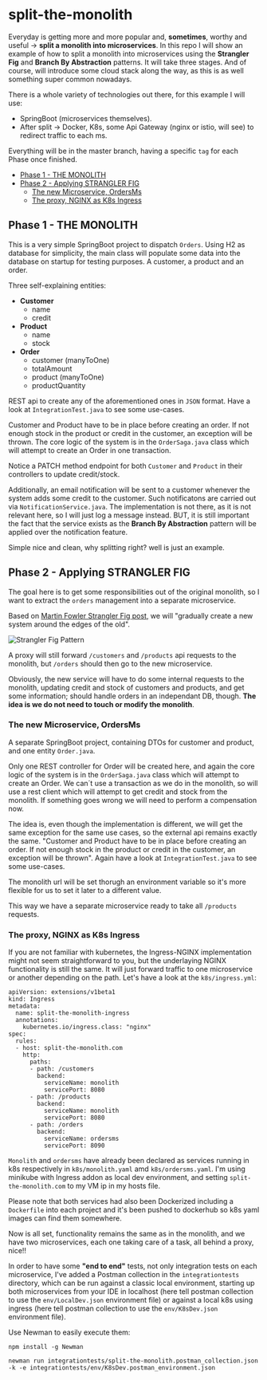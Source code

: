 # split-the-monolith
Everyday is getting more and more popular and, **sometimes**, worthy and useful -> **split a monolith into microservices**. In this repo I will show an example of how to split a monolith into microservices using the **Strangler Fig** and **Branch By Abstraction** patterns. It will take three stages. And of course, will introduce some cloud stack along the way, as this is as well something super common nowadays.

There is a whole variety of technologies out there, for this example I will use:
 - SpringBoot (microservices themselves).
 - After split -> Docker, K8s, some Api Gateway (nginx or istio, will see) to redirect traffic to each ms.

Everything will be in the master branch, having a specific `tag` for each Phase once finished.

  - [Phase 1 - THE MONOLITH](#phase-1---the-monolith)
  - [Phase 2 - Applying STRANGLER FIG](#phase-2---applying-strangler-fig)
    - [The new Microservice, OrdersMs](#the-new-microservice-ordersms)
    - [The proxy, NGINX as K8s Ingress](#the-proxy-nginx-as-k8s-ingress)

## Phase 1 - THE MONOLITH
This is a very simple SpringBoot project to dispatch `Orders`. Using H2 as database for simplicity, the main class will populate some data into the database on startup for testing purposes. A customer, a product and an order.

Three self-explaining entities:
 - **Customer**
   - name
   - credit
 - **Product**
   - name
   - stock
 - **Order**
   - customer (manyToOne)
   - totalAmount
   - product (manyToOne)
   - productQuantity

REST api to create any of the aforementioned ones in `JSON` format. Have a look at `IntegrationTest.java` to see some use-cases.

Customer and Product have to be in place before creating an order. If not enough stock in the product or credit in the customer, an exception will be thrown. The core logic of the system is in the `OrderSaga.java` class which will attempt to create an Order in one transaction.

Notice a PATCH method endpoint for both `Customer` and `Product` in their controllers to update credit/stock.

Additionally, an email notification will be sent to a customer whenever the system adds some credit to the customer. Such notificatons are carried out via `NotificationService.java`. The implementation is not there, as it is not relevant here, so I will just log a message instead. BUT, it is still important the fact that the service exists as the **Branch By Abstraction** pattern will be applied over the notification feature.

Simple nice and clean, why splitting right? well is just an example.

## Phase 2 - Applying STRANGLER FIG
The goal here is to get some responsibilities out of the original monolith, so I want to extract the `orders` management into a separate microservice.

Based on [Martin Fowler Strangler Fig post](https://martinfowler.com/bliki/StranglerFigApplication.html), we will "gradually create a new system around the edges of the old".

![Strangler Fig Pattern](https://raw.githubusercontent.com/javieraviles/split-the-monolith/master/iamges/strangler-fig.jpg)

A proxy will still forward `/customers` and `/products` api requests to the monolith, but `/orders` should then go to the new microservice.

Obviously, the new service will have to do some internal requests to the monolith, updating credit and stock of customers and products, and get some information; should handle orders in an independant DB, though. **The idea is we do not need to touch or modify the monolith**.

### The new Microservice, OrdersMs
A separate SpringBoot project, containing DTOs for customer and product, and one entity `Order.java`.

Only one REST controller for Order will be created here, and again the core logic of the system is in the `OrderSaga.java` class which will attempt to create an Order. We can´t use a transaction as we do in the monolith, so will use a rest client which will attempt to get credit and stock from the monolith. If something goes wrong we will need to perform a compensation now.

The idea is, even though the implementation is different, we will get the same exception for the same use cases, so the external api remains exactly the same. "Customer and Product have to be in place before creating an order. If not enough stock in the product or credit in the customer, an exception will be thrown".  Again have a look at `IntegrationTest.java` to see some use-cases.

The monolith url will be set thorugh an environment variable so it's more flexible for us to set it later to a different value.

This way we have a separate microservice ready to take all `/products` requests.

### The proxy, NGINX as K8s Ingress
If you are not familiar with kubernetes, the Ingress-NGINX implementation might not seem straightforward to you, but the underlaying NGINX functionality is still the same. It will just forward traffic to one microservice or another depending on the path. Let's have a look at the `k8s/ingress.yml`:

```
apiVersion: extensions/v1beta1  
kind: Ingress  
metadata:  
  name: split-the-monolith-ingress
  annotations:
    kubernetes.io/ingress.class: "nginx"
spec:  
  rules:
  - host: split-the-monolith.com
    http:
      paths:
      - path: /customers
        backend:
          serviceName: monolith
          servicePort: 8080
      - path: /products
        backend:
          serviceName: monolith
          servicePort: 8080
      - path: /orders
        backend:
          serviceName: ordersms
          servicePort: 8090
```

`Monolith` and `ordersms` have already been declared as services running in k8s respectively in `k8s/monolith.yaml` amd `k8s/ordersms.yaml`. I'm using minikube with Ingress addon as local dev environment, and setting `split-the-monolith.com` to my VM ip in my hosts file.

Please note that both services had also been Dockerized including a `Dockerfile` into each project and it's been pushed to dockerhub so k8s yaml images can find them somewhere.

Now is all set, functionality remains the same as in the monolith, and we have two microservices, each one taking care of a task, all behind a proxy, nice!!

In order to have some **"end to end"** tests, not only integration tests on each microservice, I've added a Postman collection in the `integrationtests` directory, which can be run against a classic local environment, starting up both microservices from your IDE in localhost (here tell postman collection to use the `env/LocalDev.json` environment file) or against a local k8s using ingress (here tell postman collection to use the `env/K8sDev.json` environment file).

Use Newman to easily execute them:

```
npm install -g Newman

newman run integrationtests/split-the-monolith.postman_collection.json -k -e integrationtests/env/K8sDev.postman_environment.json

```
